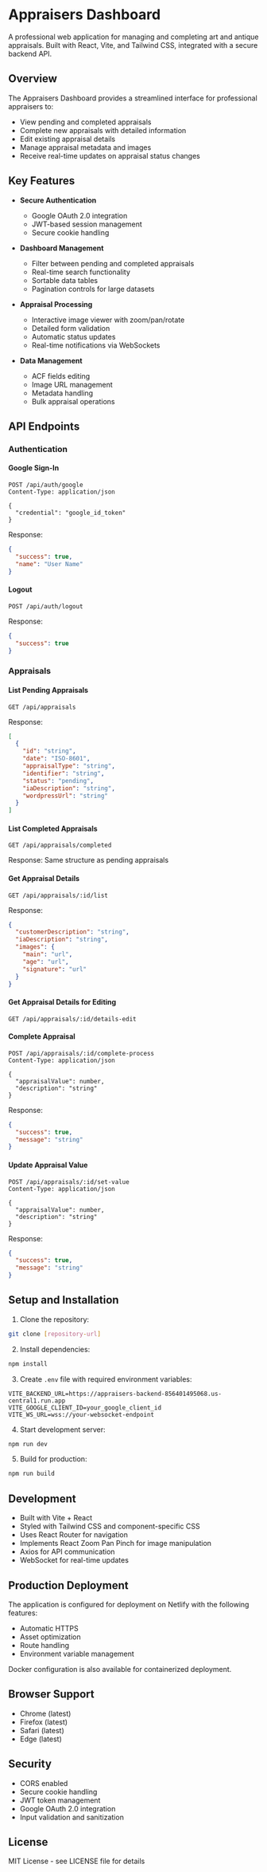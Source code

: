 # Appraisers Dashboard

A professional web application for managing and completing art and antique appraisals. Built with React, Vite, and Tailwind CSS, integrated with a secure backend API.

## Overview

The Appraisers Dashboard provides a streamlined interface for professional appraisers to:
- View pending and completed appraisals
- Complete new appraisals with detailed information
- Edit existing appraisal details
- Manage appraisal metadata and images
- Receive real-time updates on appraisal status changes

## Key Features

- **Secure Authentication**
  - Google OAuth 2.0 integration
  - JWT-based session management
  - Secure cookie handling

- **Dashboard Management**
  - Filter between pending and completed appraisals
  - Real-time search functionality
  - Sortable data tables
  - Pagination controls for large datasets

- **Appraisal Processing**
  - Interactive image viewer with zoom/pan/rotate
  - Detailed form validation
  - Automatic status updates
  - Real-time notifications via WebSockets

- **Data Management**
  - ACF fields editing
  - Image URL management
  - Metadata handling
  - Bulk appraisal operations

## API Endpoints

### Authentication

#### Google Sign-In
```http
POST /api/auth/google
Content-Type: application/json

{
  "credential": "google_id_token"
}
```
Response:
```json
{
  "success": true,
  "name": "User Name"
}
```

#### Logout
```http
POST /api/auth/logout
```
Response:
```json
{
  "success": true
}
```

### Appraisals

#### List Pending Appraisals
```http
GET /api/appraisals
```
Response:
```json
[
  {
    "id": "string",
    "date": "ISO-8601",
    "appraisalType": "string",
    "identifier": "string",
    "status": "pending",
    "iaDescription": "string",
    "wordpressUrl": "string"
  }
]
```

#### List Completed Appraisals
```http
GET /api/appraisals/completed
```
Response: Same structure as pending appraisals

#### Get Appraisal Details
```http
GET /api/appraisals/:id/list
```
Response:
```json
{
  "customerDescription": "string",
  "iaDescription": "string",
  "images": {
    "main": "url",
    "age": "url",
    "signature": "url"
  }
}
```

#### Get Appraisal Details for Editing
```http
GET /api/appraisals/:id/details-edit
```

#### Complete Appraisal
```http
POST /api/appraisals/:id/complete-process
Content-Type: application/json

{
  "appraisalValue": number,
  "description": "string"
}
```
Response:
```json
{
  "success": true,
  "message": "string"
}
```

#### Update Appraisal Value
```http
POST /api/appraisals/:id/set-value
Content-Type: application/json

{
  "appraisalValue": number,
  "description": "string"
}
```
Response:
```json
{
  "success": true,
  "message": "string"
}
```

## Setup and Installation

1. Clone the repository:
```bash
git clone [repository-url]
```

2. Install dependencies:
```bash
npm install
```

3. Create `.env` file with required environment variables:
```env
VITE_BACKEND_URL=https://appraisers-backend-856401495068.us-central1.run.app
VITE_GOOGLE_CLIENT_ID=your_google_client_id
VITE_WS_URL=wss://your-websocket-endpoint
```

4. Start development server:
```bash
npm run dev
```

5. Build for production:
```bash
npm run build
```

## Development

- Built with Vite + React
- Styled with Tailwind CSS and component-specific CSS
- Uses React Router for navigation
- Implements React Zoom Pan Pinch for image manipulation
- Axios for API communication
- WebSocket for real-time updates

## Production Deployment

The application is configured for deployment on Netlify with the following features:
- Automatic HTTPS
- Asset optimization
- Route handling
- Environment variable management

Docker configuration is also available for containerized deployment.

## Browser Support

- Chrome (latest)
- Firefox (latest)
- Safari (latest)
- Edge (latest)

## Security

- CORS enabled
- Secure cookie handling
- JWT token management
- Google OAuth 2.0 integration
- Input validation and sanitization

## License

MIT License - see LICENSE file for details